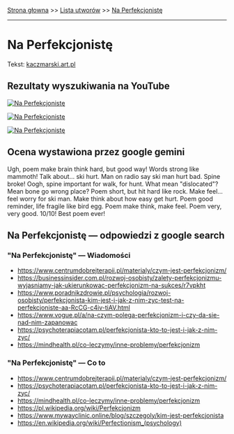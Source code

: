 [Strona głowna](../index.md) >> [Lista utworów](../list.md) >> [Na Perfekcjonistę](321.md)

---

# Na Perfekcjonistę

Tekst: [kaczmarski.art.pl](https://www.kaczmarski.art.pl/tworczosc/wiersze/na-perfekcjoniste/)

## Rezultaty wyszukiwania na YouTube

[![Na Perfekcjonistę](http://img.youtube.com/vi/cz2VnOOHcmY/0.jpg)](https://www.youtube.com/watch?v=cz2VnOOHcmY "Jacek Kaczmarski - Powtórka z Odysei - YouTube")

[![Na Perfekcjonistę](http://img.youtube.com/vi/KDG2MiCsw44/0.jpg)](https://www.youtube.com/watch?v=KDG2MiCsw44 "Jacek Kaczmarski - Prosty człowiek - YouTube")

[![Na Perfekcjonistę](http://img.youtube.com/vi/Cb14EgyAyr8/0.jpg)](https://www.youtube.com/watch?v=Cb14EgyAyr8 "Jacek Kaczmarski - Przyczynek do legendy o Św. Jerzym - YouTube")

## Ocena wystawiona przez google gemini

Ugh, poem make brain think hard, but good way! Words strong like mammoth! Talk about... ski hurt. Man on radio say ski man hurt bad. Spine broke! Oogh, spine important for walk, for hunt. What mean "dislocated"? Mean bone go wrong place? Poem short, but hit hard like rock. Make feel... feel worry for ski man. Make think about how easy get hurt. Poem good reminder, life fragile like bird egg. Poem make think, make feel. Poem very, very good. 10/10! Best poem ever!


## Na Perfekcjonistę — odpowiedzi z google search

### "Na Perfekcjonistę" — Wiadomości

 - <https://www.centrumdobrejterapii.pl/materialy/czym-jest-perfekcjonizm/>
 - <https://businessinsider.com.pl/rozwoj-osobisty/zalety-perfekcjonizmu-wyjasniamy-jak-ukierunkowac-perfekcjonizm-na-sukces/r7vpkht>
 - <https://www.poradnikzdrowie.pl/psychologia/rozwoj-osobisty/perfekcjonista-kim-jest-i-jak-z-nim-zyc-test-na-perfekcjoniste-aa-RcCG-c4iv-tiAV.html>
 - <https://www.vogue.pl/a/na-czym-polega-perfekcjonizm-i-czy-da-sie-nad-nim-zapanowac>
 - <https://psychoterapiacotam.pl/perfekcjonista-kto-to-jest-i-jak-z-nim-zyc/>
 - <https://mindhealth.pl/co-leczymy/inne-problemy/perfekcjonizm>

### "Na Perfekcjonistę" — Co to

 - <https://www.centrumdobrejterapii.pl/materialy/czym-jest-perfekcjonizm/>
 - <https://psychoterapiacotam.pl/perfekcjonista-kto-to-jest-i-jak-z-nim-zyc/>
 - <https://mindhealth.pl/co-leczymy/inne-problemy/perfekcjonizm>
 - <https://pl.wikipedia.org/wiki/Perfekcjonizm>
 - <https://www.mywayclinic.online/blog/szczegoly/kim-jest-perfekcjonista>
 - <https://en.wikipedia.org/wiki/Perfectionism_(psychology)>

